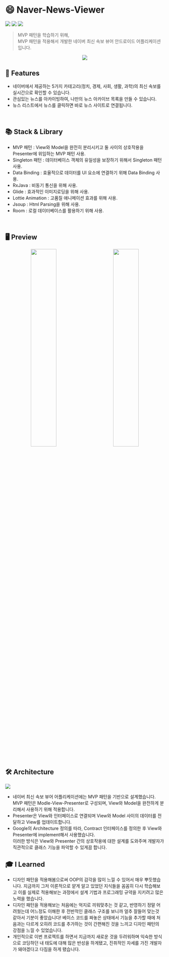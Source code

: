 # 😄 Naver-News-Viewer
<img src = "https://img.shields.io/badge/ProjectType-SingleToyProject-orange?style=flat-square">  <img src = "https://img.shields.io/badge/Tools-AndroidStudio-brightgreen?style=flat-square&logo=AndroidStudio">  <img src = "https://img.shields.io/badge/Language-Java-critical?style=flat-square&logo=Java">
> MVP 패턴을 학습하기 위해, </br>
> MVP 패턴을 적용해서 개발한 네이버 최신 속보 뷰어 안드로이드 어플리케이션 입니다.
<p align="center"> <img src = "https://user-images.githubusercontent.com/64072741/125599121-30f40923-44a8-472c-8c2a-de1ec6fb85c8.png" > </p>

##  📝  Features
+ 네이버에서 제공하는 5가지 카테고리(정치, 경제, 사회, 생활, 과학)의 최신 속보를 실시간으로 확인할 수 있습니다.
+ 관심있는 뉴스를 아카이빙하여, 나만의 뉴스 아카이브 목록을 만들 수 있습니다.
+ 뉴스 리스트에서 뉴스를 클릭하면 바로 뉴스 사이트로 연결됩니다.
</br>

##  📚  Stack & Library
+ MVP 패턴 : View와 Model을 완전히 분리시키고 둘 사이의 상호작용을 Presenter에 위임하는 MVP 패턴 사용.
+ Singleton 패턴 : 데이터베이스 객체의 유일성을 보장하기 위해서 Singleton 패턴 사용.
+ Data Binding : 효율적으로 데이터를 UI 요소에 연결하기 위해 Data Binding 사용.
+ RxJava : 비동기 통신을 위해 사용.
+ Glide : 효과적인 이미지로딩을 위해 사용.
+ Lottie Animation : 고품질 애니메이션 효과를 위해 사용.
+ Jsoup : Html Parsing을 위해 사용.
+ Room : 로컬 데이터베이스를 활용하기 위해 사용.
</br>

##  🖥️  Preview
<p align="center"> <img src = "https://user-images.githubusercontent.com/64072741/125657755-fa90b789-a5d0-4b10-8868-b51d17f7fc8c.gif" width = "40%">&nbsp;&nbsp;&nbsp;&nbsp;&nbsp;&nbsp;&nbsp;&nbsp;&nbsp;&nbsp;&nbsp;&nbsp;&nbsp;&nbsp;&nbsp;<img src = "https://user-images.githubusercontent.com/64072741/125659291-f1ec4605-5e8a-405c-a363-ce7221823255.gif" width = "40%"></p>
</br></br>

##  🛠️  Architecture
<img src = "https://user-images.githubusercontent.com/64072741/125657353-4fed9ff2-08f3-445d-9a54-d4873a1b874b.png"> 
<br>

+ 네이버 최신 속보 뷰어 어플리케이션에는 MVP 패턴을 기반으로 설계했습니다.<br>
  MVP 패턴은 Modle-View-Presenter로 구성되며, View와 Model을 완전하게 분리해서 사용하기 위해 적용합니다.
+ Presenter은 View와 인터페이스로 연결되며 View와 Model 사이의 데이터를 전달하고 View를 업데이트합니다.
+ Google의 Architecture 정의를 따라, Contract 인터페이스를 정의한 후 View와 Presenter에 implement해서 사용했습니다.<br>
  이러한 방식은 View와 Presenter 간의 상호작용에 대한 설계를 도와주며 개발자가 직관적으로 클래스 기능을 파악할 수 있게끔 합니다.
  
## 🎓 I Learned
+ 디자인 패턴을 적용해봄으로써 OOP의 감각을 많이 느낄 수 있어서 매우 뿌듯했습니다. 지금까지 그저 이론적으로 얕게 알고 있었던 지식들을 꼼꼼히 다시 학습해보고 이를 실제로 적용해보는 과정에서 설계 기법과 프로그래밍 규약을 지키려고 많은 노력을 했습니다. 
+ 디자인 패턴을 적용해보는 처음에는 억지로 끼워맞추는 것 같고, 반영하기 정말 어려웠는데 어느정도 이해한 후 전반적인 클래스 구조를 보니까 얼추 잘들어 맞는것 같아서 기분이 좋았습니다! 베이스 코드를 짜놓은 상태에서 기능을 추가할 때에 처음과는 다르게 오히려 코드를 추가하는 것이 간편해진 것을 느끼고 디자인 패턴의 강점을 느낄 수 있었습니다.
+ 개인적으로 이번 프로젝트를 하면서 지금까지 새로운 것을 두려워하며 익숙한 방식으로 코딩하던 내 태도에 대해 많은 반성을 하게됐고, 진취적인 자세를 가진 개발자가 돼야겠다고 다짐을 하게 됐습니다.


